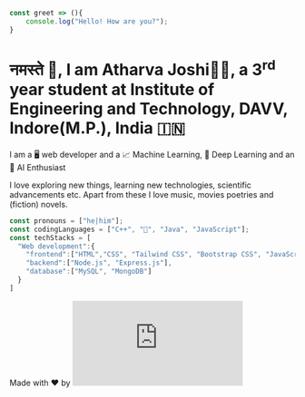 ```javascript
const greet => (){
    console.log("Hello! How are you?");
}
```
# नमस्ते 🙏, I am Atharva Joshi👨‍💻, a 3<sup>rd</sup> year student at Institute of Engineering and Technology, DAVV, Indore(M.P.), India 🇮🇳
<p>I am a 🖥️ web developer and a 📈 Machine Learning, 🔬 Deep Learning and an 🤖 AI Enthusiast</p>
I love exploring new things, learning new technologies, scientific advancements etc.
Apart from these I love music, movies poetries and (fiction) novels.

```javascript
const pronouns = ["he|him"];
const codingLanguages = ["C++", "🐍", "Java", "JavaScript"];
const techStacks = [
  "Web development":{
    "frontend":["HTML","CSS", "Tailwind CSS", "Bootstrap CSS", "JavaScript", "React.js"],
    "backend":["Node.js", "Express.js"],
    "database":["MySQL", "MongoDB"]
  }
]
```
Made with ❤️ by ![Atharva Joshi](https://github.com/AtharvA20003/Atharva_Joshi/blob/main/Atharva-Joshi.md)





